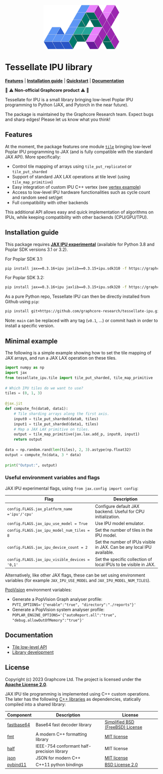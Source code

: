 <div align="center">
<img src="https://raw.githubusercontent.com/google/jax/main/images/jax_logo_250px.png" alt="logo"></img>
</div>


# Tessellate IPU library

[**Features**](#features)
| [**Installation guide**](#installation)
| [**Quickstart**](#minimal-example)
| [**Documentation**](#documentation)

:red_circle: :warning: **Non-official Graphcore product** :warning: :red_circle:

Tessellate for IPU is a small library bringing low-level Poplar IPU programming to Python (JAX, and Pytorch in the near future).

The package is maintained by the Graphcore Research team. Expect bugs and sharp edges! Please let us know what you think!

## Features

At the moment, the package features one module [`tile`](tessellate/tile/README.md) bringing low-level Poplar IPU programming to JAX (and is fully compatible with the standard JAX API). More specifically:

* Control tile mapping of arrays using `tile_put_replicated` or `tile_put_sharded`
* Support of standard JAX LAX operations at tile level (using `tile_map_primitive`)
* Easy integration of custom IPU C++ vertex (see [vertex example](examples/demo/demo_vertex.py))
* Access to low-level IPU hardware functionalities such as cycle count and random seed set/get
* Full compatibility with other backends

This additional API allows easy and quick implementation of algorithms on IPUs, while keeping compatibility with other backends (CPU/GPU/TPU).

## Installation guide

This package requires **[JAX IPU experimental](https://github.com/graphcore-research/jax-experimental)** (available for Python 3.8 and Poplar SDK versions 3.1 or 3.2).

For Poplar SDK 3.1:
```bash
pip install jax==0.3.16+ipu jaxlib==0.3.15+ipu.sdk310 -f https://graphcore-research.github.io/jax-experimental/wheels.html
```

For Poplar SDK 3.2:
```bash
pip install jax==0.3.16+ipu jaxlib==0.3.15+ipu.sdk320 -f https://graphcore-research.github.io/jax-experimental/wheels.html
```

As a pure Python repo, Tessellate IPU can then be directly installed from Github using `pip`:
```bash
pip install git+https://github.com/graphcore-research/tessellate-ipu.git@main
```
Note: `main` can be replaced with any tag (`v0.1`, ...) or commit hash in order to install a specific version.


## Minimal example

The following is a simple example showing how to set the tile mapping of JAX arrays, and run a JAX LAX operation on these tiles.

```python
import numpy as np
import jax
from tessellate_ipu.tile import tile_put_sharded, tile_map_primitive

# Which IPU tiles do we want to use?
tiles = (0, 1, 3)

@jax.jit
def compute_fn(data0, data1):
    # Tile sharding arrays along the first axis.
    input0 = tile_put_sharded(data0, tiles)
    input1 = tile_put_sharded(data1, tiles)
    # Map a JAX LAX primitive on tiles.
    output = tile_map_primitive(jax.lax.add_p, input0, input1)
    return output

data = np.random.rand(len(tiles), 2, 3).astype(np.float32)
output = compute_fn(data, 3 * data)

print("Output:", output)
```

### Useful environment variables and flags

JAX IPU experimental flags, using `from jax.config import config`:


| Flag | Description |
| ---- | --- |
| `config.FLAGS.jax_platform_name ='ipu'/'cpu'` | Configure default JAX backend. Useful for CPU initialization. |
| `config.FLAGS.jax_ipu_use_model = True`       | Use IPU model emulator. |
| `config.FLAGS.jax_ipu_model_num_tiles = 8`    | Set the number of tiles in the IPU model. |
| `config.FLAGS.jax_ipu_device_count = 2`       | Set the number of IPUs visible in JAX. Can be any local IPU available. |
| `config.FLAGS.jax_ipu_visible_devices = '0,1'`  | Set the specific collection of local IPUs to be visible in JAX. |

Alternatively, like other JAX flags, these can be set using environment variables (for example `JAX_IPU_USE_MODEL` and `JAX_IPU_MODEL_NUM_TILES`).


[PopVision](https://www.graphcore.ai/developer/popvision-tools) environment variables:
* Generate a PopVision Graph analyser profile: `PVTI_OPTIONS='{"enable":"true", "directory":"./reports"}'`
* Generate a PopVision system analyser profile: `POPLAR_ENGINE_OPTIONS='{"autoReport.all":"true", "debug.allowOutOfMemory":"true"}'`

## Documentation

* [Tile low-level API](tessellate/tile/README.md)
* [Library development](docs/development.md)

## License

Copyright (c) 2023 Graphcore Ltd. The project is licensed under the [**Apache License 2.0**](LICENSE).

JAX IPU tile programming is implemented using C++ custom operations. The later has the following [C++ libraries](tessellate/external) as dependencies, statically compiled into a shared library:

| Component | Description | License |
| --- | --- | --- |
| [fastbase64](https://github.com/lemire/fastbase64) | Base64 fast decoder library | [Simplified BSD (FreeBSD) License](https://github.com/lemire/fastbase64/blob/master/LICENSE) |
| [fmt](https://github.com/fmtlib/fmt) | A modern C++ formatting library | [MIT license](https://github.com/fmtlib/fmt/blob/master/LICENSE.rst) |
| [half](https://sourceforge.net/projects/half/) | IEEE-754 conformant half-precision library | MIT license |
| [json](https://github.com/nlohmann/json) | JSON for modern C++ | [MIT license](https://github.com/nlohmann/json/blob/develop/LICENSE.MIT) |
| [pybind11](https://github.com/pybind/pybind11) | C++11 python bindings | [BSD License 2.0](https://github.com/pybind/pybind11/blob/master/LICENSE) |
